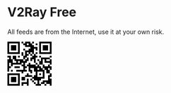 # V2Ray Free
All feeds are from the Internet, use it at your own risk.

![QRCode](https://github.com/neoxush/v2/blob/main/QRCode.png)
